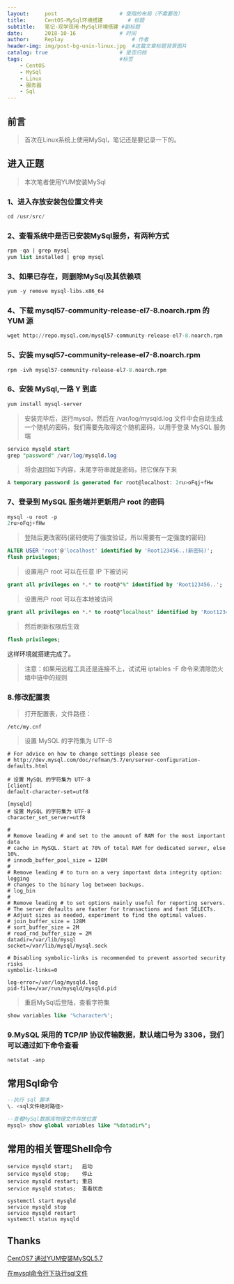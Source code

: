 ```yaml
---
layout:     post   				    # 使用的布局（不需要改）
title:      CentOS-MySql环境搭建  		# 标题 
subtitle:   笔记-现学现用-MySql环境搭建 #副标题
date:       2018-10-16				# 时间
author:     Replay 						# 作者
header-img: img/post-bg-unix-linux.jpg 	#这篇文章标题背景图片
catalog: true 						# 是否归档
tags:								#标签
    - CentOS
    - MySql
    - Linux
    - 服务器
    - Sql
---
```


## 前言
> 首次在Linux系统上使用MySql，笔记还是要记录一下的。

## 进入正题

>本次笔者使用YUM安装MySql

### 1、进入存放安装包位置文件夹

```Sql
cd /usr/src/
```
### 2、查看系统中是否已安装MySql服务，有两种方式

```Sql
rpm -qa | grep mysql
yum list installed | grep mysql
```
### 3、如果已存在，则删除MySql及其依赖项
```SQL
yum -y remove mysql-libs.x86_64
```
### 4、下载 mysql57-community-release-el7-8.noarch.rpm 的 YUM 源
```Sql
wget http://repo.mysql.com/mysql57-community-release-el7-8.noarch.rpm
```
### 5、安装 mysql57-community-release-el7-8.noarch.rpm
```Sql
rpm -ivh mysql57-community-release-el7-8.noarch.rpm
```
### 6、安装 MySql,一路 Y 到底
```Sql
yum install mysql-server
```
> 安装完毕后，运行mysql，然后在  /var/log/mysqld.log 文件中会自动生成一个随机的密码，我们需要先取得这个随机密码，以用于登录 MySQL 服务端

```Sql
service mysqld start
grep "password" /var/log/mysqld.log
```
> 将会返回如下内容，末尾字符串就是密码，把它保存下来
```Sql
A temporary password is generated for root@localhost: 2ru>oFqj+fHw
```
### 7、登录到 MySQL 服务端并更新用户 root 的密码
```Sql
mysql -u root -p
2ru>oFqj+fHw
```
> 登陆后更改密码(密码使用了强度验证，所以需要有一定强度的密码)
```Sql
ALTER USER 'root'@'localhost' identified by 'Root123456..(新密码)';
flush privileges;
```
> 设置用户 root 可以在任意 IP 下被访问
```Sql
grant all privileges on *.* to root@"%" identified by 'Root123456..';
```
> 设置用户 root 可以在本地被访问
```Sql
grant all privileges on *.* to root@"localhost" identified by 'Root123456..';
```
> 然后刷新权限后生效
```Sql
flush privileges;
```
这样环境就搭建完成了。
> 注意：如果用远程工具还是连接不上，试试用 iptables -F  命令来清除防火墙中链中的规则

### 8.修改配置表
> 打开配置表，文件路径：
```Shell
/etc/my.cnf
```
> 设置 MySQL 的字符集为 UTF-8
```vim
# For advice on how to change settings please see
# http://dev.mysql.com/doc/refman/5.7/en/server-configuration-defaults.html

# 设置 MySQL 的字符集为 UTF-8
[client]
default-character-set=utf8

[mysqld]
# 设置 MySQL 的字符集为 UTF-8
character_set_server=utf8

#
# Remove leading # and set to the amount of RAM for the most important data
# cache in MySQL. Start at 70% of total RAM for dedicated server, else 10%.
# innodb_buffer_pool_size = 128M
#
# Remove leading # to turn on a very important data integrity option: logging
# changes to the binary log between backups.
# log_bin
#
# Remove leading # to set options mainly useful for reporting servers.
# The server defaults are faster for transactions and fast SELECTs.
# Adjust sizes as needed, experiment to find the optimal values.
# join_buffer_size = 128M
# sort_buffer_size = 2M
# read_rnd_buffer_size = 2M
datadir=/var/lib/mysql
socket=/var/lib/mysql/mysql.sock

# Disabling symbolic-links is recommended to prevent assorted security risks
symbolic-links=0

log-error=/var/log/mysqld.log
pid-file=/var/run/mysqld/mysqld.pid

```
>重启MySql后登陆，查看字符集
```Sql
show variables like '%character%';
```

### 9.MySQL 采用的 TCP/IP 协议传输数据，默认端口号为 3306，我们可以通过如下命令查看
```Shell
netstat -anp
```

## 常用Sql命令
```Sql
--执行 sql 脚本
\. <sql文件绝对路径>

--查看MySql数据库物理文件存放位置
mysql> show global variables like "%datadir%";
```

## 常用的相关管理Shell命令

```Shell
service mysqld start;   启动
service mysqld stop;    停止
service mysqld restart; 重启
service mysqld status;  查看状态

systemctl start mysqld
service mysqld stop
service mysqld restart
systemctl status mysqld
```

## Thanks

[CentOS7 通过YUM安装MySQL5.7](https://www.cnblogs.com/jorzy/p/8455519.html)

[在mysql命令行下执行sql文件](https://www.cnblogs.com/dengyg200891/p/6022100.html)